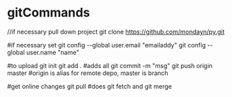 # gitCommands

//if necessary pull down project
git clone https://github.com/mondayn/py.git

#if necessary set
git config --global user.email "emailaddy"
git config --global user.name "name"

#to upload
git init
git add .		#adds all
git commit -m "msg"
git push origin master 	#origin is alias for remote depo, master is branch

#get online changes
git pull	#does git fetch and git merge